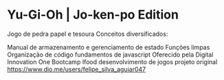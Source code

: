 # Yu-Gi-Oh | Jo-ken-po Edition
Jogo de pedra papel e tesoura
Conceitos diversificados:

Manual de armazenamento e gerenciamento de estado
Funções limpas
Organização de código
fundamentos de javascript
Oferecido pela Digital Innovation One
Bootcamp Ifood desenvolvimento de jogos
projeto original https://www.dio.me/users/felipe_silva_aguiar047
